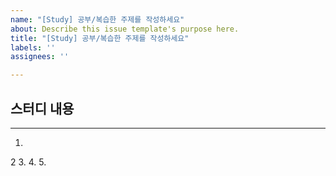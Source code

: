 ```yaml
---
name: "[Study] 공부/복습한 주제를 작성하세요"
about: Describe this issue template's purpose here.
title: "[Study] 공부/복습한 주제를 작성하세요"
labels: ''
assignees: ''

---
```


## 스터디 내용
-----------------------------------------------
1. 
2 
3. 
4.
5.
